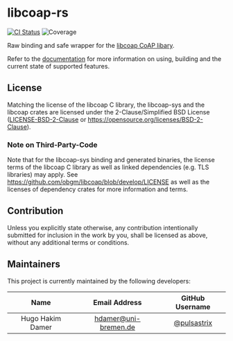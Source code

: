 # libcoap-rs

[![CI Status](https://github.com/namib-project/libcoap-rs/actions/workflows/ci.yml/badge.svg)](https://github.com/namib-project/libcoap-rs/actions/workflows/ci.yml)
![Coverage](https://raw.githubusercontent.com/namib-project/libcoap-rs/_xml_coverage_reports/data/main/badge.svg)

Raw binding and safe wrapper for the [libcoap CoAP libary](https://github.com/obgm/libcoap).

Refer to the [documentation](https://docs.rs/libcoap-rs) for more information on using, building and the current state
of supported features.

## License

Matching the license of the libcoap C library, the libcoap-sys and the libcoap crates are licensed under the
2-Clause/Simplified BSD License ([LICENSE-BSD-2-Clause](LICENSE-BSD-2-CLAUSE)
or https://opensource.org/licenses/BSD-2-Clause).

### Note on Third-Party-Code

Note that for the libcoap-sys binding and generated binaries, the license terms of the libcoap C library as well as
linked dependencies (e.g. TLS libraries) may apply.
See https://github.com/obgm/libcoap/blob/develop/LICENSE as well as the licenses of dependency crates for more
information and terms.

## Contribution

Unless you explicitly state otherwise, any contribution intentionally submitted
for inclusion in the work by you, shall be licensed as above, without any additional terms or conditions.

## Maintainers

This project is currently maintained by the following developers:

|       Name       |    Email Address     |               GitHub Username                |
|:----------------:|:--------------------:|:--------------------------------------------:|
| Hugo Hakim Damer | hdamer@uni-bremen.de | [@pulsastrix](https://github.com/pulsastrix) |
